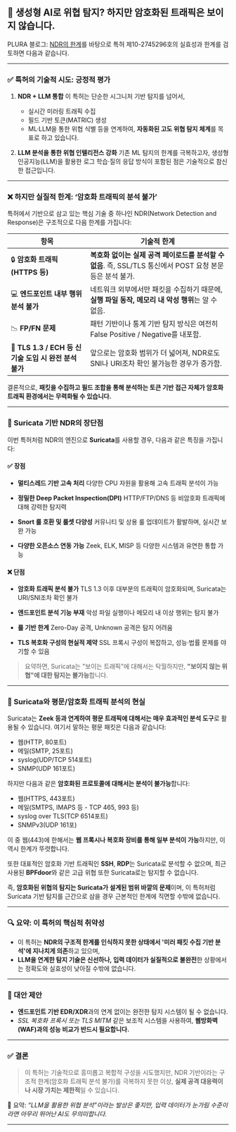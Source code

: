 ## 🤖 생성형 AI로 위협 탐지? 하지만 암호화된 트래픽은 보이지 않습니다.

PLURA 블로그: [NDR의 한계](https://blog.plura.io/ko/column/limitations_of_ndr/)를 바탕으로 특허 제10-2745296호의 실효성과 한계를 검토하면 다음과 같습니다.

---

### ✅ 특허의 기술적 시도: 긍정적 평가

1. **NDR + LLM 통합**
   이 특허는 단순한 시그니처 기반 탐지를 넘어서,

   * 실시간 미러링 트래픽 수집
   * 필드 기반 토큰(MATRIC) 생성
   * ML·LLM을 통한 위협 식별
     등을 연계하여, **자동화된 고도 위협 탐지 체계**를 목표로 하고 있습니다.

2. **LLM 분석을 통한 위협 인텔리전스 강화**
   기존 ML 탐지의 한계를 극복하고자, 생성형 인공지능(LLM)을 활용한 로그 학습·질의 응답 방식이 포함된 점은 기술적으로 참신한 접근입니다.

---

### ❌ 하지만 실질적 한계: ‘암호화 트래픽의 분석 불가’

특허에서 기반으로 삼고 있는 핵심 기술 중 하나인 NDR(Network Detection and Response)은 구조적으로 다음 한계를 가집니다:

| 항목                                       | 기술적 한계                                                                 |
| ---------------------------------------- | ---------------------------------------------------------------------- |
| 🔒 **암호화 트래픽(HTTPS 등)**                  | **복호화 없이는 실제 공격 페이로드를 분석할 수 없음**. 즉, SSL/TLS 통신에서 POST 요청 본문 등은 분석 불가. |
| 💻 **엔드포인트 내부 행위 분석 불가**                 | 네트워크 외부에서만 패킷을 수집하기 때문에, **실행 파일 동작, 메모리 내 악성 행위**는 알 수 없음.            |
| 📉 **FP/FN 문제**                          | 패턴 기반이나 통계 기반 탐지 방식은 여전히 False Positive / Negative를 내포함.               |
| 🧱 **TLS 1.3 / ECH 등 신기술 도입 시 완전 분석 불가** | 앞으로는 암호화 범위가 더 넓어져, NDR로도 SNI나 URI조차 확인 불가능한 경우가 증가함.                  |

결론적으로, **패킷을 수집하고 필드 조합을 통해 분석하는 토큰 기반 접근 자체가 암호화 트래픽 환경에서는 무력화될 수 있습니다.**

---

### 🧰 Suricata 기반 NDR의 장단점

이번 특허처럼 NDR의 엔진으로 **Suricata**를 사용할 경우, 다음과 같은 특징을 가집니다:

#### ✅ 장점

* **멀티스레드 기반 고속 처리**
  다양한 CPU 자원을 활용해 고속 트래픽 분석이 가능

* **정밀한 Deep Packet Inspection(DPI)**
  HTTP/FTP/DNS 등 비암호화 트래픽에 대해 강력한 탐지력

* **Snort 룰 호환 및 룰셋 다양성**
  커뮤니티 및 상용 룰 업데이트가 활발하며, 실시간 보완 가능

* **다양한 오픈소스 연동 가능**
  Zeek, ELK, MISP 등 다양한 시스템과 유연한 통합 가능

#### ❌ 단점

* **암호화 트래픽 분석 불가**
  TLS 1.3 이후 대부분의 트래픽이 암호화되며, Suricata는 URI/SNI조차 확인 불가

* **엔드포인트 분석 기능 부재**
  악성 파일 실행이나 메모리 내 이상 행위는 탐지 불가

* **룰 기반 한계**
  Zero-Day 공격, Unknown 공격은 탐지 어려움

* **TLS 복호화 구성의 현실적 제약**
  SSL 프록시 구성이 복잡하고, 성능·법률 문제를 야기할 수 있음

> 요약하면, Suricata는 "보이는 트래픽"에 대해서는 탁월하지만, **"보이지 않는 위협"에 대한 탐지는 불가능**합니다.

---

### 📡 Suricata와 평문/암호화 트래픽 분석의 현실

Suricata는 **Zeek 등과 연계하여 평문 트래픽에 대해서는 매우 효과적인 분석 도구**로 활용될 수 있습니다.
여기서 말하는 평문 패킷은 다음과 같습니다:

* 웹(HTTP, 80포트)
* 메일(SMTP, 25포트)
* syslog(UDP/TCP 514포트)
* SNMP(UDP 161포트)

하지만 다음과 같은 **암호화된 프로토콜에 대해서는 분석이 불가능**합니다:

* 웹(HTTPS, 443포트)
* 메일(SMTPS, IMAPS 등 - TCP 465, 993 등)
* syslog over TLS(TCP 6514포트)
* SNMPv3(UDP 161포)

이 중 웹(443)에 한해서는 **웹 프록시나 복호화 장비를 통해 일부 분석이 가능**하지만, 이 역시 한계가 뚜렷합니다.

또한 대표적인 암호화 기반 트래픽인 **SSH**, **RDP**는 Suricata로 분석할 수 없으며,
최근 사용된 **BPFdoor**와 같은 고급 위협 또한 Suricata로는 탐지할 수 없습니다.

즉, **암호화된 위협의 탐지는 Suricata가 설계된 범위 바깥의 문제**이며,
이 특허처럼 Suricata 기반 탐지를 근간으로 삼을 경우 근본적인 한계에 직면할 수밖에 없습니다.

---

### 🔍 요약: 이 특허의 핵심적 취약성

* 이 특허는 **NDR의 구조적 한계를 인식하지 못한 상태에서 '미러 패킷 수집 기반 분석'에 지나치게 의존**하고 있으며,
* **LLM을 연계한 탐지 기술은 신선하나, 입력 데이터가 실질적으로 불완전**한 상황에서는 정확도와 실효성이 낮아질 수밖에 없습니다.

---

### 🔧 대안 제안

* **엔드포인트 기반 EDR/XDR**과의 연계 없이는 완전한 탐지 시스템이 될 수 없습니다.
* *SSL 복호화 프록시 또는 TLS MITM* 같은 보조적 시스템을 사용하여, **웹방화벽(WAF)과의 성능 비교가 반드시 필요합니다.**

---

### ✅ 결론

> 이 특허는 기술적으로 흥미롭고 복합적 구성을 시도했지만, NDR 기반이라는 구조적 한계(암호화 트래픽 분석 불가)를 극복하지 못한 이상, **실제 공격 대응력이나 시장 가치는 제한적**일 수 있습니다.

📌 요약: *“LLM을 활용한 위협 분석”이라는 발상은 좋지만, 입력 데이터가 눈가림 수준이라면 아무리 뛰어난 AI도 무의미합니다.*

---
